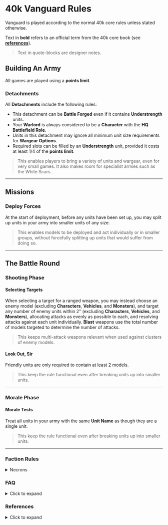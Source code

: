 # 40k Vanguard Rules

Vanguard is played according to the normal 40k core rules unless stated otherwise.

Text in **bold** refers to an official term from the 40k core book (see [**references**](https://github.com/JoshuaCarter/Vanguard-40k/blob/main/Vanguard40kRules.md#references)).

> Text in quote-blocks are designer notes.

## Building An Army

All games are played using a **points limit**.

### Detachments

All **Detachments** include the following rules:

- This detachment can be **Battle Forged** even if it contains **Understrength** units.
- Your **Warlord** is always considered to be a **Character** with the **HQ** **Battlefield Role**.
- Units in this detachment may ignore all minimum unit size requirements for **Wargear Options**.
- Required slots can be filled by an **Understrength** unit, provided it costs at least 1/4 of the **points limit**.

> This enables players to bring a variety of units and wargear, even for very small games. It also makes room for specialist armies such as the White Scars.

---

## Missions

### Deploy Forces

At the start of deployment, before any units have been set up, you may split up units in your army into smaller units of any size.

> This enables models to be deployed and act individually or in smaller groups, without forcefully splitting up units that would suffer from doing so.

---

## The Battle Round

### Shooting Phase

#### Selecting Targets

When selecting a target for a ranged weapon, you may instead choose an enemy model (excluding **Characters**, **Vehicles**, and **Monsters**), and target any number of enemy units within 2" (excluding **Characters**, **Vehicles**, and **Monsters**), allocating attacks as evenly as possible to each, and resolving attacks against each unit individually. **Blast** weapons use the total number of models targeted to determine the number of attacks.

> This keeps multi-attack weapons relevant when used against clusters of enemy models.

#### Look Out, Sir

Friendly units are only required to contain at least 2 models.

> This keep the rule functional even after breaking units up into smaller units.

---

### Morale Phase

#### Morale Tests

Treat all units in your army with the same **Unit Name** as though they are a single unit.

> This keep the rule functional even after breaking units up into smaller units.

---

### Faction Rules

<details>
  <summary>Necrons</summary>

---

#### Reanimation Protocols

Reanimation Protocols *always* activates when a model with this ability is destroyed.

Successful Reanimation Protocol rolls go into a dice pool that is shared between all models with the destroyed model's ***Unit Name***. This pool persists until the end of the phase.

Until the end of the phase, any time you add dice to a pool, you can immediately use the dice in that pool to reanimate destroyed models with the same ***Unit Name*** as that pool, provided they were destroyed during this phase.

At the end of each phase, all dice in all pools are discarded.

> Reanimation Protocol isn't easily translated for Vanguard, but this keeps the odds of reanimating fairly consistent with the normal rules. It would be a good idea to mark the location of destroyed units until the end of the phase.

---

</details>

### FAQ

<details>
  <summary>Click to expand</summary>

---

#### *Q: I found a rule that doesn't work in Vanguard, what should I do?*

A: Let us know by [rasing an issue](https://github.com/JoshuaCarter/Vanguard-40k/issues/new) (the more info the better).

---

#### *Q: Can I use a BattleField Size of 22"x30" (like Kill Team)?*

A: Yes, provided your opponent agrees.

---

#### *Q: Is there a minimum/maximum points limit?*

A: Vanguard allows for games of any size, however 150 points is the recommended minimum.

---

</details>

### References

<details>
  <summary>Click to expand</summary>

---

| Term | Core Book Page # |
| --- | --- |
| **Battlefield Role** | 247 |
| **Battle Forged** | 244 |
| **Blast** | 218 |
| **Combat Attrition Test** | 233 |
| **Detachment** | 246 |
| **Half-strength** | 201 |
| **HQ** | 247 |
| **Look Out, Sir** | 219 |
| **Morale Test** | 233 |
| **Deploy Forces** | 236 |
| **Points Limit** | 241 |
| **Selecting Targets** | 216 |
| **Starting Strength** | 201 |
| **Understrength** | 241 |
| **Unit Coherency** | 198 |
| **Unit Name** | 202 |
| **Visible** | 216 |
| **Wargear Options** | 203 |
| **Warlord** | 238 |
</details>
